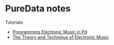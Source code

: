 # PureData notes

Tutorials

- [Programming Electronic Music in Pd](http://www.pd-tutorial.com/english/index.html)
- [The Theory and Technique of Electronic Music](http://msp.ucsd.edu/techniques.htm)
